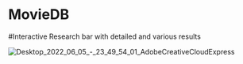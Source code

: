 # MovieDB

#Interactive Research bar with detailed and various results


![Desktop_2022_06_05_-_23_49_54_01_AdobeCreativeCloudExpress](https://user-images.githubusercontent.com/77986052/172074051-945f158d-c9c5-4a3b-893e-beadb75b1552.gif)
